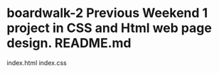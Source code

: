 # boardwalk-2 Previous Weekend 1 project in CSS and Html web page design. README.md
index.html
index.css
